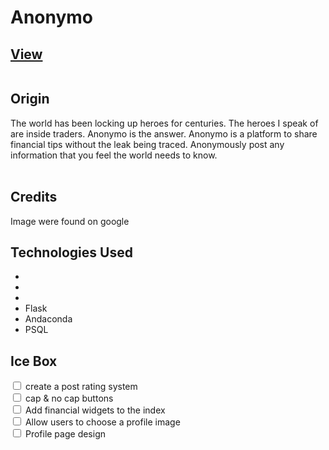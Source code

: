 <h1>Anonymo</h2>
 

<a href="https://kg-anonymo.herokuapp.com/"><h2>View</h2></a>

<img src="">

<h2>Origin</h2>
The world has been locking up heroes for centuries. The heroes I speak of are inside traders. Anonymo is the answer. Anonymo is a platform to share financial tips without the leak being traced. Anonymously post any information that you feel  the world needs to know. <br> 
<br>

<h2>Credits</h2>
Image were found on google

<h2>Technologies Used</h2>
<ul>
  <li><i class="fa-brands fa-css3"></i></li>
  <li><i class="fa-brands fa-python"></i></li>
  <li><i class="fa-brands fa-html5"></i></li>
  <li>Flask</li>
  <li>Andaconda</li>
  <li>PSQL</li>

</ul>

<h2>Ice Box</h2>
<div>
  <input type="checkbox" id="scales" name="scales"
         >
  <label for="scales">create a post rating system</label>
</div>
<div>
  <input type="checkbox" id="scales" name="scales"
         >
  <label for="scales">cap & no cap buttons</label>
</div>
<div>
  <input type="checkbox" id="scales" name="scales"
         >
  <label for="scales">Add financial widgets to the index</label>
</div>
<div>
  <input type="checkbox" id="scales" name="scales"
         >
  <label for="scales">Allow users to choose a profile image</label>
</div>
<div>
  <input type="checkbox" id="scales" name="scales"
         >
  <label for="scales">Profile page design</label>
</div>
